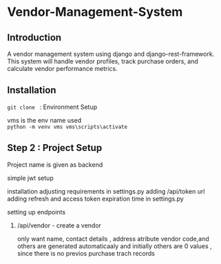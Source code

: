 # Vendor-Management-System

## Introduction
A vendor management system using django and django-rest-framework.
This system will handle vendor profiles, track purchase orders, and calculate vendor performance metrics.

## Installation

`git clone `
: Environment Setup

vms is the env name used  
`python -m venv vms
vms\scripts\activate`


## Step 2 : Project Setup

Project name is given as backend


simple jwt setup

installation
adjusting requirements in settings.py 
adding /api/token url 
adding refresh and access token expiration time in settings.py

setting up endpoints
1. /api/vendor - create a vendor

   only want name, contact details , address atribute
   vendor code,and others are generated automaticaaly and initially others are 0 values , since there is no previos purchase trach records

   
